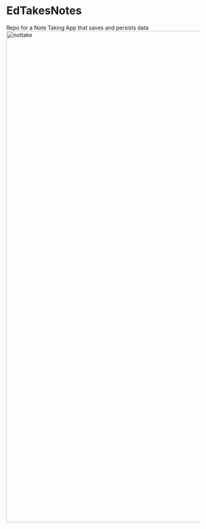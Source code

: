# EdTakesNotes
Repo for a Note Taking App that saves and persists data
<img width="1283" alt="nottake" src="https://user-images.githubusercontent.com/84059980/213335053-d79ad55f-0445-4ee3-b9b8-5b682e9bb0ef.png">

